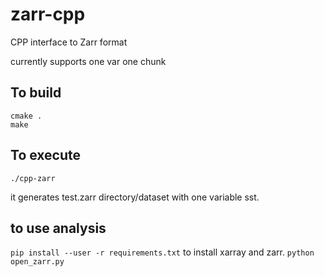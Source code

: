 # zarr-cpp
CPP interface to Zarr format

currently supports one var one chunk

## To build

```
cmake .
make 
```

## To execute 
`./cpp-zarr`

it generates test.zarr directory/dataset with one variable sst.

## to use analysis
`pip install --user -r requirements.txt` to install xarray and zarr.
`python open_zarr.py` 


